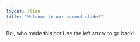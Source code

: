 ```yaml
---
layout: slide
title: "Welcome to our second slide!"
---
```

Boi, who made this bot
Use the left arrow to go back!
